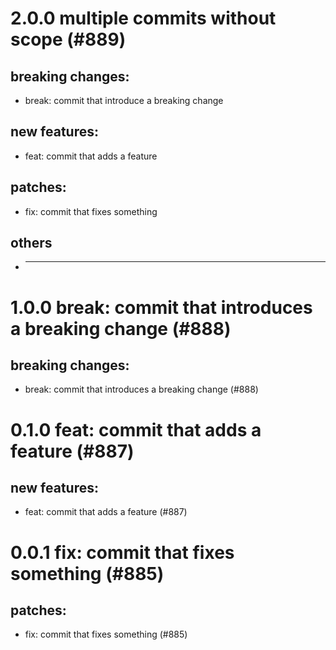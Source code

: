 # 2.0.0 multiple commits without scope (#889)

## breaking changes:
* break: commit that introduce a breaking change
## new features:
* feat: commit that adds a feature
## patches:
* fix: commit that fixes something
## others
* ---------

# 1.0.0 break: commit that introduces a breaking change (#888)

## breaking changes:
* break: commit that introduces a breaking change (#888)

# 0.1.0 feat: commit that adds a feature (#887)

## new features:
* feat: commit that adds a feature (#887)

# 0.0.1 fix: commit that fixes something (#885)

## patches:
* fix: commit that fixes something (#885)

